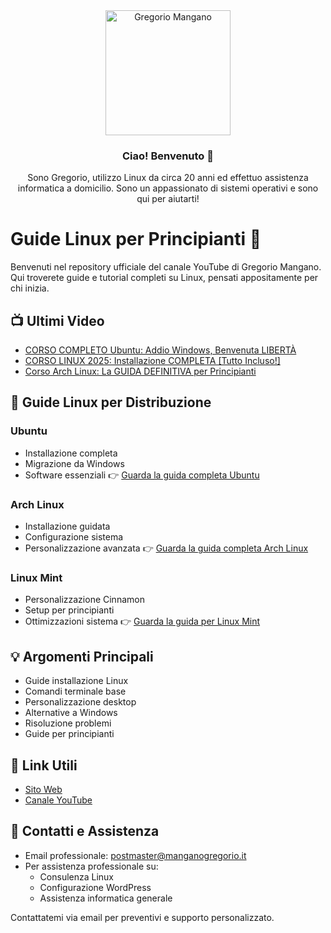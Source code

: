 <div align="center">
  <img src="https://lh3.googleusercontent.com/a/ACg8ocIPsRPeVGU9X_hILB_pLoEb5Tay7HsM6x8gCArNpTPBbL7SAu8=s360-c-no" width="200" alt="Gregorio Mangano">

  ### Ciao! Benvenuto 👋
  Sono Gregorio, utilizzo Linux da circa 20 anni ed effettuo assistenza informatica a domicilio. 
  Sono un appassionato di sistemi operativi e sono qui per aiutarti!
</div>

# Guide Linux per Principianti 🐧

Benvenuti nel repository ufficiale del canale YouTube di Gregorio Mangano.
Qui troverete guide e tutorial completi su Linux, pensati appositamente per chi inizia.

## 📺 Ultimi Video
- [CORSO COMPLETO Ubuntu: Addio Windows, Benvenuta LIBERTÀ](https://www.youtube.com/watch?v=rOBTE4MJN_Y)
- [CORSO LINUX 2025: Installazione COMPLETA [Tutto Incluso!]](https://www.youtube.com/watch?v=3qDqFOcWCyo)
- [Corso Arch Linux: La GUIDA DEFINITIVA per Principianti](https://www.youtube.com/watch?v=h8vBPnr8zPI)

## 🎯 Guide Linux per Distribuzione
### Ubuntu
- Installazione completa
- Migrazione da Windows
- Software essenziali
👉 [Guarda la guida completa Ubuntu](https://www.youtube.com/watch?v=rOBTE4MJN_Y)

### Arch Linux
- Installazione guidata
- Configurazione sistema
- Personalizzazione avanzata
👉 [Guarda la guida completa Arch Linux](https://www.youtube.com/watch?v=h8vBPnr8zPI)

### Linux Mint
- Personalizzazione Cinnamon
- Setup per principianti
- Ottimizzazioni sistema
👉 [Guarda la guida per Linux Mint](https://www.youtube.com/watch?v=kr4JfVJNSBA)

## 💡 Argomenti Principali
- Guide installazione Linux
- Comandi terminale base
- Personalizzazione desktop
- Alternative a Windows
- Risoluzione problemi
- Guide per principianti

## 🔗 Link Utili
- [Sito Web](https://manganogregorio.it)
- [Canale YouTube](https://www.youtube.com/@GregorioMangano)

## 📝 Contatti e Assistenza
- Email professionale: postmaster@manganogregorio.it
- Per assistenza professionale su:
  - Consulenza Linux
  - Configurazione WordPress
  - Assistenza informatica generale
  
Contattatemi via email per preventivi e supporto personalizzato.
